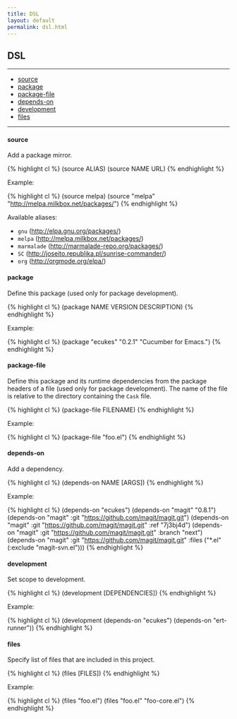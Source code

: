 ```yaml
---
title: DSL
layout: default
permalink: dsl.html
---
```


## DSL

---

* [source](#source)
* [package](#package)
* [package-file](#package-file)
* [depends-on](#depends-on)
* [development](#development)
* [files](#files)

---

#### <a id="source"></a>source

Add a package mirror.

{% highlight cl %}
(source ALIAS)
(source NAME URL)
{% endhighlight %}

Example:

{% highlight cl %}
(source melpa)
(source "melpa" "http://melpa.milkbox.net/packages/")
{% endhighlight %}

Available aliases:

 * `gnu` (<http://elpa.gnu.org/packages/>)
 * `melpa` (<http://melpa.milkbox.net/packages/>)
 * `marmalade` (<http://marmalade-repo.org/packages/>)
 * `SC` (<http://joseito.republika.pl/sunrise-commander/>)
 * `org` (<http://orgmode.org/elpa/>)

#### <a id="package"></a>package

Define this package (used only for package development).

{% highlight cl %}
(package NAME VERSION DESCRIPTION)
{% endhighlight %}

Example:

{% highlight cl %}
(package "ecukes" "0.2.1" "Cucumber for Emacs.")
{% endhighlight %}

#### <a id="package-file"></a>package-file

Define this package and its runtime dependencies from the package
headers of a file (used only for package development). The name of the
file is relative to the directory containing the `Cask` file.

{% highlight cl %}
(package-file FILENAME)
{% endhighlight %}

Example:

{% highlight cl %}
(package-file "foo.el")
{% endhighlight %}

#### <a id="depends-on"></a>depends-on

Add a dependency.

{% highlight cl %}
(depends-on NAME [ARGS])
{% endhighlight %}

Example:

{% highlight cl %}
(depends-on "ecukes")
(depends-on "magit" "0.8.1")
(depends-on "magit" :git "https://github.com/magit/magit.git")
(depends-on "magit" :git "https://github.com/magit/magit.git" :ref "7j3bj4d")
(depends-on "magit" :git "https://github.com/magit/magit.git" :branch "next")
(depends-on "magit" :git "https://github.com/magit/magit.git" :files ("*.el" (:exclude "magit-svn.el")))
{% endhighlight %}

#### <a id="development"></a>development

Set scope to development.

{% highlight cl %}
(development [DEPENDENCIES])
{% endhighlight %}

Example:

{% highlight cl %}
(development
 (depends-on "ecukes")
 (depends-on "ert-runner"))
{% endhighlight %}

#### <a id="files"></a>files

Specify list of files that are included in this project.

{% highlight cl %}
(files [FILES])
{% endhighlight %}

Example:

{% highlight cl %}
(files "foo.el")
(files "foo.el" "foo-core.el")
{% endhighlight %}
